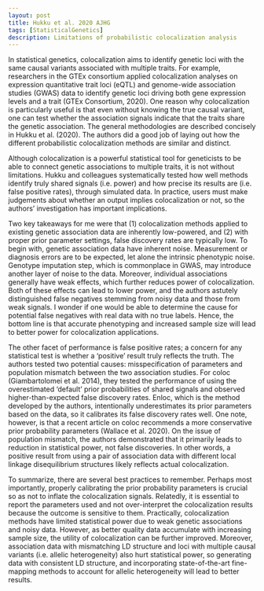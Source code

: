 ```yaml
---
layout: post
title: Hukku et al. 2020 AJHG
tags: [StatisticalGenetics]
description: Limitations of probabilistic colocalization analysis
---
```


In statistical genetics, colocalization aims to identify genetic loci with the same causal variants associated with multiple traits. For example, researchers in the GTEx consortium applied colocalization analyses on expression quantitative trait loci (eQTL) and genome-wide association studies (GWAS) data to identify genetic loci driving both gene expression levels and a trait (GTEx Consortium, 2020). One reason why colocalization is particularly useful is that even without knowing the true causal variant, one can test whether the association signals indicate that the traits share the genetic association. The general methodologies are described concisely in Hukku et al. (2020). The authors did a good job of laying out how the different probabilistic colocalization methods are similar and distinct.

Although colocalization is a powerful statistical tool for geneticists to be able to connect genetic associations to multiple traits, it is not without limitations. Hukku and colleagues systematically tested how well methods identify truly shared signals (i.e. power) and how precise its results are (i.e. false positive rates), through simulated data. In practice, users must make judgements about whether an output implies colocalization or not, so the authors’ investigation has important implications.

Two key takeaways for me were that (1) colocalization methods applied to existing genetic association data are inherently low-powered, and (2) with proper prior parameter settings, false discovery rates are typically low. To begin with, genetic association data have inherent noise. Measurement or diagnosis errors are to be expected, let alone the intrinsic phenotypic noise. Genotype imputation step, which is commonplace in GWAS, may introduce another layer of noise to the data. Moreover, individual associations generally have weak effects, which further reduces power of colocalization. Both of these effects can lead to lower power, and the authors astutely distinguished false negatives stemming from noisy data and those from weak signals. I wonder if one would be able to determine the cause for potential false negatives with real data with no true labels. Hence, the bottom line is that accurate phenotyping and increased sample size will lead to better power for colocalization applications.

The other facet of performance is false positive rates; a concern for any statistical test is whether a ‘positive’ result truly reflects the truth. The authors tested two potential causes: misspecification of parameters and population mismatch between the two association studies. For coloc (Giambartolomei et al. 2014), they tested the performance of using the overestimated ‘default’ prior probabilities of shared signals and observed higher-than-expected false discovery rates. Enloc, which is the method developed by the authors, intentionally underestimates its prior parameters based on the data, so it calibrates its false discovery rates well. One note, however, is that a recent article on coloc recommends a more conservative prior probability parameters (Wallace et al. 2020). On the issue of population mismatch, the authors demonstrated that it primarily leads to reduction in statistical power, not false discoveries. In other words, a positive result from using a pair of association data with different local linkage disequilibrium structures likely reflects actual colocalization. 

To summarize, there are several best practices to remember. Perhaps most importantly, properly calibrating the prior probability parameters is crucial so as not to inflate the colocalization signals. Relatedly, it is essential to report the parameters used and not over-interpret the colocalization results because the outcome is sensitive to them. Practically, colocalization methods have limited statistical power due to weak genetic associations and noisy data. However, as better quality data accumulate with increasing sample size, the utility of colocalization can be further improved. Moreover, association data with mismatching LD structure and loci with multiple causal variants (i.e. allelic heterogeneity) also hurt statistical power, so generating data with consistent LD structure, and incorporating state-of-the-art fine-mapping methods to account for allelic heterogeneity will lead to better results.
